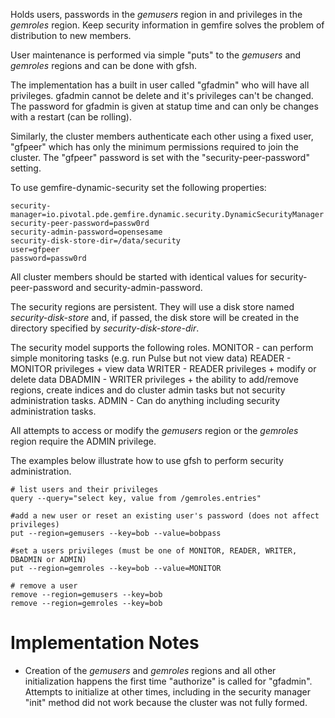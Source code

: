 Holds users, passwords in the _gemusers_ region in and privileges in the _gemroles_
region.  Keep security information in gemfire solves the problem of distribution
to new members.

User maintenance is performed via simple "puts" to the _gemusers_ and _gemroles_
regions and can be done with gfsh.

The implementation has a built in user called "gfadmin" who will have all
privileges. gfadmin cannot be delete and it's privileges can't be changed.  The
password for gfadmin is given at statup time and can only be changes with a
restart (can be rolling).

Similarly, the cluster members authenticate each other using a fixed user, "gfpeer" which
has only the minimum permissions required to join the cluster.  The "gfpeer"
password is set with the "security-peer-password" setting.


To use gemfire-dynamic-security set the following properties:

```
security-manager=io.pivotal.pde.gemfire.dynamic.security.DynamicSecurityManager
security-peer-password=passw0rd
security-admin-password=opensesame
security-disk-store-dir=/data/security
user=gfpeer
password=passw0rd
```

All cluster members should be started with identical values for security-peer-password
and security-admin-password.

The security regions are persistent.  They will use a disk store named
_security-disk-store_ and, if passed, the disk store will be created in the
directory specified by _security-disk-store-dir_.

The security model supports the following roles.
MONITOR - can perform simple monitoring tasks (e.g. run Pulse but not view data)
READER - MONITOR privileges + view data
WRITER - READER privileges + modify or delete data
DBADMIN - WRITER privileges + the ability to add/remove regions, create indices
and do cluster admin tasks but not security administration tasks.
ADMIN - Can do anything including security administration tasks.

All attempts to access or modify
the _gemusers_ region or the _gemroles_ region require the ADMIN privilege.  

The examples below illustrate how to use gfsh to perform security administration.

```
# list users and their privileges
query --query="select key, value from /gemroles.entries"

#add a new user or reset an existing user's password (does not affect privileges)
put --region=gemusers --key=bob --value=bobpass

#set a users privileges (must be one of MONITOR, READER, WRITER, DBADMIN or ADMIN)
put --region=gemroles --key=bob --value=MONITOR

# remove a user
remove --region=gemusers --key=bob
remove --region=gemroles --key=bob
```

# Implementation Notes
- Creation of the _gemusers_ and _gemroles_ regions and all other initialization
happens the first time "authorize" is called for "gfadmin".  Attempts to
initialize at other times, including in the security manager "init" method did
not work because the cluster was not fully formed.
